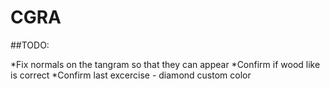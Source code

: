 # CGRA 

##TODO: 

*Fix normals on the tangram so that they can appear
*Confirm if wood like is correct
*Confirm last excercise - diamond custom color 
